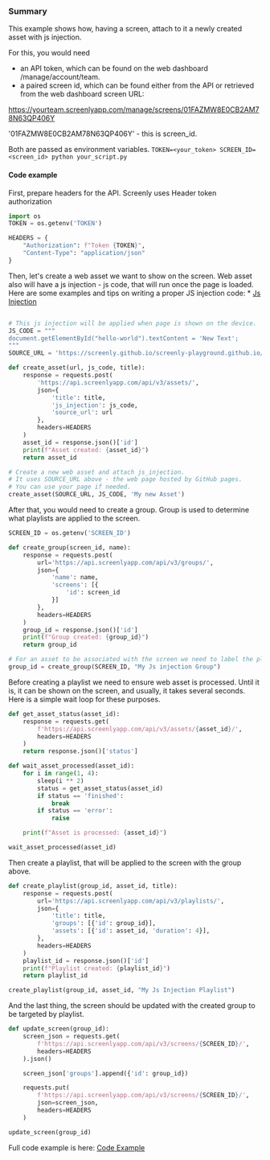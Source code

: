 ### Summary

This example shows how, having a screen, attach to it a newly created asset with js injection.

For this, you would need
 - an API token, which can be found on the web dashboard /manage/account/team.
 - a paired screen id, which can be found either from the API or retrieved from the web dashboard screen URL:

https://yourteam.screenlyapp.com/manage/screens/01FAZMW8E0CB2AM78N63QP406Y

'01FAZMW8E0CB2AM78N63QP406Y' - this is screen_id.

Both are passed as environment variables.
`TOKEN=<your_token> SCREEN_ID=<screen_id> python your_script.py`


#### Code example
First, prepare headers for the API. Screenly uses Header token authorization

```python
import os
TOKEN = os.getenv('TOKEN')

HEADERS = {
    "Authorization": f"Token {TOKEN}",
    "Content-Type": "application/json"
}
```

Then, let's create a web asset we want to show on the screen.
Web asset also will have a js injection - js code, that will run once the page is loaded.
Here are some examples and tips on writing a proper JS injection code: * [Js Injection](../javascript-injectors/README.md)

```python

# This js injection will be applied when page is shown on the device.
JS_CODE = """
document.getElementById("hello-world").textContent = 'New Text';
"""
SOURCE_URL = 'https://screenly.github.io/screenly-playground.github.io/'

def create_asset(url, js_code, title):
    response = requests.post(
        'https://api.screenlyapp.com/api/v3/assets/',
        json={
            'title': title,
            'js_injection': js_code,
            'source_url': url
        },
        headers=HEADERS
    )
    asset_id = response.json()['id']
    print(f"Asset created: {asset_id}")
    return asset_id

# Create a new web asset and attach js_injection.
# It uses SOURCE_URL above - the web page hosted by GitHub pages.
# You can use your page if needed.
create_asset(SOURCE_URL, JS_CODE, 'My new Asset')
```

After that, you would need to create a group.
Group is used to determine what playlists are applied to the screen.

```python
SCREEN_ID = os.getenv('SCREEN_ID')

def create_group(screen_id, name):
    response = requests.post(
        url='https://api.screenlyapp.com/api/v3/groups/',
        json={
            'name': name,
            'screens': [{
                'id': screen_id
            }]
        },
        headers=HEADERS
    )
    group_id = response.json()['id']
    print(f"Group created: {group_id}")
    return group_id

# For an asset to be associated with the screen we need to label the playlist and screen with the same group.
group_id = create_group(SCREEN_ID, "My Js injection Group")
```

Before creating a playlist we need to ensure web asset is processed.
Until it is, it can be shown on the screen, and usually, it takes several seconds.
Here is a simple wait loop for these purposes.

```python
def get_asset_status(asset_id):
    response = requests.get(
        f'https://api.screenlyapp.com/api/v3/assets/{asset_id}/',
        headers=HEADERS
    )
    return response.json()['status']

def wait_asset_processed(asset_id):
    for i in range(1, 4):
        sleep(i ** 2)
        status = get_asset_status(asset_id)
        if status == 'finished':
            break
        if status == 'error':
            raise

    print(f"Asset is processed: {asset_id}")

wait_asset_processed(asset_id)
```

Then create a playlist, that will be applied to the screen with the group above.

```python
def create_playlist(group_id, asset_id, title):
    response = requests.post(
        url='https://api.screenlyapp.com/api/v3/playlists/',
        json={
            'title': title,
            'groups': [{'id': group_id}],
            'assets': [{'id': asset_id, 'duration': 4}],
        },
        headers=HEADERS
    )
    playlist_id = response.json()['id']
    print(f"Playlist created: {playlist_id}")
    return playlist_id

create_playlist(group_id, asset_id, "My Js Injection Playlist")
```

And the last thing, the screen should be updated with the created group to be targeted by playlist.

```python
def update_screen(group_id):
    screen_json = requests.get(
        f'https://api.screenlyapp.com/api/v3/screens/{SCREEN_ID}/',
        headers=HEADERS
    ).json()

    screen_json['groups'].append({'id': group_id})

    requests.put(
        f'https://api.screenlyapp.com/api/v3/screens/{SCREEN_ID}/',
        json=screen_json,
        headers=HEADERS
    )

update_screen(group_id)
```

Full code example is here: [Code Example](./web_asset_js_injection.py)
